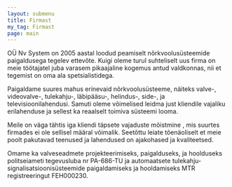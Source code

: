 ```yaml
---
layout: submenu
title: Firmast
my_tag: Firmast
page: main
---
```


OÜ Nv System on 2005 aastal loodud peamiselt nõrkvoolusüsteemide paigaldusega tegelev ettevõte. Kuigi oleme turul suhteliselt uus firma on meie töötajatel juba varasem pikaajaline kogemus antud valdkonnas, nii et tegemist on oma ala spetsialistidega.

Paigaldame suures mahus erinevaid nõrkvoolusüsteeme, näiteks valve-, videovalve-, tulekahju-, läbipääsu-, helindus-, side-, ja televisioonilahendusi. Samuti oleme võimelised leidma just kliendile vajaliku erilahenduse ja sellest ka reaalselt toimiva süsteemi looma.

Meile on väga tähtis iga kliendi täpsete vajaduste mõistmine , mis suurtes firmades ei ole sellisel määral võimalik. Seetõttu leiate tõenäoliselt et meie poolt pakutavad teenused ja lahendused on ajakohased ja kvaliteetsed.

Omame ka valveseadmete projekteerimiseks, paigalduseks, ja hoolduseks politseiameti tegevusluba nr PA-686-TU ja automaatsete tulekahju-signalisatsioonisüsteemide paigaldamiseks ja hooldamiseks MTR registreeringut FEH000230.
